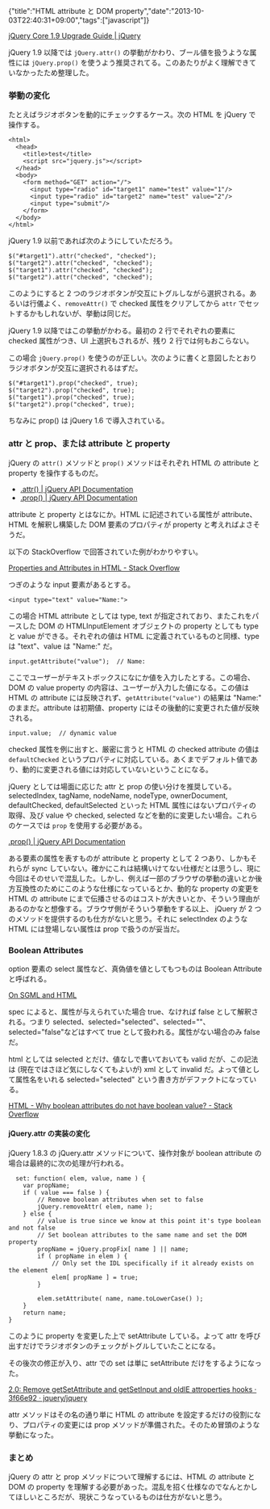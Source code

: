 {"title":"HTML attribute と DOM property","date":"2013-10-03T22:40:31+09:00","tags":["javascript"]}

[jQuery Core 1.9 Upgrade Guide \| jQuery](http://jquery.com/upgrade-guide/1.9/#attr-versus-prop-)

jQuery 1.9 以降では `jQuery.attr()` の挙動がかわり、ブール値を扱うような属性には `jQuery.prop()` を使うよう推奨されてる。このあたりがよく理解できていなかったため整理した。

### 挙動の変化

たとえばラジオボタンを動的にチェックするケース。次の HTML を jQuery で操作する。

<pre><code data-language="html">&lt;html&gt;
  &lt;head&gt;
    &lt;title&gt;test&lt;/title&gt;
    &lt;script src="jquery.js"&gt;&lt;/script&gt;
  &lt;/head&gt;
  &lt;body&gt;
    &lt;form method="GET" action="/"&gt;
      &lt;input type="radio" id="target1" name="test" value="1"/&gt;
      &lt;input type="radio" id="target2" name="test" value="2"/&gt;
      &lt;input type="submit"/&gt;
    &lt;/form&gt;
  &lt;/body&gt;
&lt;/html></code></pre>

jQuery 1.9 以前であれば次のようにしていただろう。

<pre><code data-language="javascript">$("#target1").attr("checked", "checked");
$("target2").attr("checked", "checked");
$("target1").attr("checked", "checked");
$("target2").attr("checked", "checked");</code></pre>

このようにすると 2 つのラジオボタンが交互にトグルしながら選択される。あるいは行儀よく、`removeAttr()` で checked 属性をクリアしてから `attr` でセットするかもしれないが、挙動は同じだ。

jQuery 1.9 以降ではこの挙動がかわる。最初の 2 行でそれぞれの要素に checked 属性がつき、UI 上選択もされるが、残り 2 行では何もおこらない。

この場合 `jQuery.prop()` を使うのが正しい。次のように書くと意図したとおりラジオボタンが交互に選択されるはずだ。

<pre><code data-language="javascript">$("#target1").prop("checked", true);
$("target2").prop("checked", true);
$("target1").prop("checked", true);
$("target2").prop("checked", true);</code></pre>

ちなみに prop() は jQuery 1.6 で導入されている。

### attr と prop、または attribute と property

jQuery の `attr()` メソッドと `prop()` メソッドはそれぞれ HTML の attribute と property を操作するものだ。

- [.attr() \| jQuery API Documentation](http://api.jquery.com/attr/)
- [.prop() \| jQuery API Documentation](http://api.jquery.com/prop/)

attribute と property とはなにか。HTML に記述されている属性が attribute、HTML を解釈し構築した DOM 要素のプロパティが property と考えればよさそうだ。

以下の StackOverflow で回答されていた例がわかりやすい。

[Properties and Attributes in HTML - Stack Overflow](http://stackoverflow.com/questions/6003819/properties-and-attributes-in-html)

つぎのような input 要素があるとする。

<pre><code data-language="html">&lt;input type="text" value="Name:"&gt;</code></pre>

この場合 HTML attribute としては type, text が指定されており、またこれをパースした DOM の HTMLInputElement オブジェクトの property としても type と value ができる。それぞれの値は HTML に定義されているものと同様、type は "text"、value は "Name:" だ。

    input.getAttribute("value");  // Name:

ここでユーザーがテキストボックスになにか値を入力したとする。この場合、DOM の value property の内容は、ユーザーが入力した値になる。この値は HTML の attribute には反映されず、`getAttribute("value")` の結果は "Name:" のままだ。attribute は初期値、property にはその後動的に変更された値が反映される。

    input.value;  // dynamic value

checked 属性を例に出すと、厳密に言うと HTML の checked attribute の値は `defaultChecked` というプロパティに対応している。あくまでデフォルト値であり、動的に変更される値には対応していないということになる。

jQuery としては場面に応じた attr と prop の使い分けを推奨している。selectedIndex, tagName, nodeName, nodeType, ownerDocument, defaultChecked, defaultSelected といった HTML 属性にはないプロパティの取得、及び value や checked, selected などを動的に変更したい場合。これらのケースでは `prop` を使用する必要がある。

[.prop() \| jQuery API Documentation](http://api.jquery.com/prop/#prop-propertyName)

ある要素の属性を表すものが attribute と property として 2 つあり、しかもそれらが sync していない。確かにこれは結構いけてない仕様だとは思うし、現に今回はそのせいで混乱した。しかし、例えば一部のブラウザの挙動の違いとか後方互換性のためにこのような仕様になっているとか、動的な property の変更を HTML の attribute にまで伝播させるのはコストが大きいとか、そういう理由があるのかなと想像する。ブラウザ側がそういう挙動をする以上、 jQuery が 2 つのメソッドを提供するのも仕方がないと思う。それに selectIndex のような HTML には登場しない属性は prop で扱うのが妥当だ。

### Boolean Attributes

option 要素の select 属性など、真偽値を値としてもつものは Boolean Attribute と呼ばれる。

[On SGML and HTML](http://www.w3.org/TR/html4/intro/sgmltut.html#h-3.3.4.2)

spec によると、属性が与えられていた場合 true、なければ false として解釈される。つまり selected、selected="selected"、selected=""、selected="false"などはすべて true として扱われる。属性がない場合のみ falseだ。

html としては selected とだけ、値なしで書いておいても valid だが、この記法は (現在ではさほど気にしなくてもよいが) xml として invalid だ。よって値として属性名をいれる selected="selected" という書き方がデファクトになっている。

[HTML - Why boolean attributes do not have boolean value? - Stack Overflow](http://stackoverflow.com/questions/7089584/html-why-boolean-attributes-do-not-have-boolean-value)

#### jQuery.attr の実装の変化

jQuery 1.8.3 の jQuery.attr メソッドについて、操作対象が boolean attribute の場合は最終的に次の処理が行われる。

<pre><code data-language="javascript">	set: function( elem, value, name ) {
	var propName;
	if ( value === false ) {
		// Remove boolean attributes when set to false
		jQuery.removeAttr( elem, name );
	} else {
		// value is true since we know at this point it's type boolean and not false
		// Set boolean attributes to the same name and set the DOM property
		propName = jQuery.propFix[ name ] || name;
		if ( propName in elem ) {
			// Only set the IDL specifically if it already exists on the element
			elem[ propName ] = true;
		}

		elem.setAttribute( name, name.toLowerCase() );
	}
	return name;
}</code></pre>

このように property を変更した上で setAttribute している。よって attr を呼び出すだけでラジオボタンのチェックがトグルしていたことになる。

その後次の修正が入り、attr での set は単に setAttribute だけをするようになった。

[2.0: Remove getSetAttribute and getSetInput and oldIE attroperties hooks · 3f66e92 · jquery/jquery](https://github.com/jquery/jquery/commit/3f66e928c816de49e4c79a3375524c2d0c4e56ce)

attr メソッドはその名の通り単に HTML の attribute を設定するだけの役割になり、プロパティの変更には prop メソッドが準備された。そのため冒頭のような挙動になった。

### まとめ

jQuery の attr と prop メソッドについて理解するには、HTML の attribute と DOM の property を理解する必要があった。混乱を招く仕様なのでなんとかしてほしいところだが、現状こうなっているものは仕方がないと思う。
